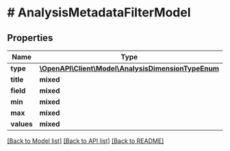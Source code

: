 # # AnalysisMetadataFilterModel

## Properties

Name | Type | Description | Notes
------------ | ------------- | ------------- | -------------
**type** | [**\OpenAPI\Client\Model\AnalysisDimensionTypeEnum**](AnalysisDimensionTypeEnum.md) |  |
**title** | **mixed** |  |
**field** | **mixed** |  |
**min** | **mixed** |  | [optional]
**max** | **mixed** |  | [optional]
**values** | **mixed** |  |

[[Back to Model list]](../../README.md#models) [[Back to API list]](../../README.md#endpoints) [[Back to README]](../../README.md)
